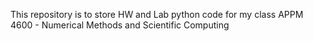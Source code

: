 This repository is to store HW and Lab python code for my class APPM 4600 - Numerical Methods and Scientific Computing
